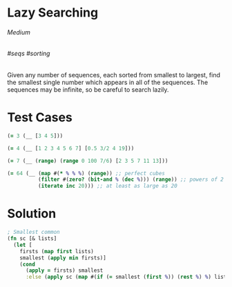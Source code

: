 # Lazy Searching

###### Medium
###### #seqs #sorting

Given any number of sequences, each sorted from smallest to largest, find the smallest single number which appears in all of the sequences. The sequences may be infinite, so be careful to search lazily.

# Test Cases
```clojure
(= 3 (__ [3 4 5]))
```
```clojure
(= 4 (__ [1 2 3 4 5 6 7] [0.5 3/2 4 19]))
```
```clojure
(= 7 (__ (range) (range 0 100 7/6) [2 3 5 7 11 13]))
```
```clojure
(= 64 (__ (map #(* % % %) (range)) ;; perfect cubes
          (filter #(zero? (bit-and % (dec %))) (range)) ;; powers of 2
          (iterate inc 20))) ;; at least as large as 20
```

# Solution
```clojure
; Smallest common
(fn sc [& lists]
  (let [
    firsts (map first lists)
    smallest (apply min firsts)]
    (cond
      (apply = firsts) smallest
      :else (apply sc (map #(if (= smallest (first %)) (rest %) %) lists)))))
```
